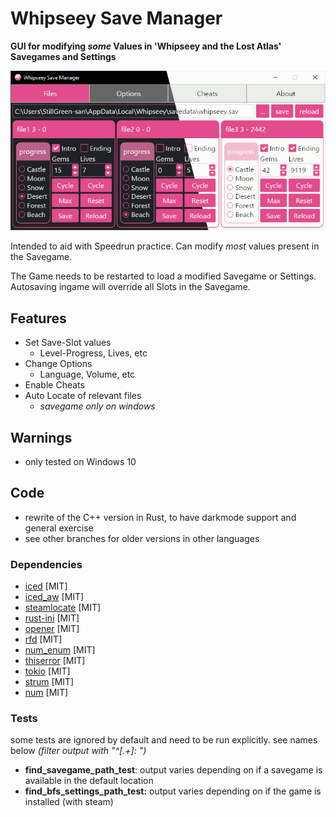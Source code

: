 # Whipseey Save Manager

**GUI for modifying *some* Values in 'Whipseey and the Lost Atlas' Savegames and Settings**

![Picture](res/preview.gif)

Intended to aid with Speedrun practice. Can modify *most* values present in the Savegame.

The Game needs to be restarted to load a modified Savegame or Settings. Autosaving ingame will override all Slots in the
Savegame.

## Features

- Set Save-Slot values
    - Level-Progress, Lives, etc
- Change Options
    - Language, Volume, etc
- Enable Cheats
- Auto Locate of relevant files
    - _savegame only on windows_

## Warnings

- only tested on Windows 10

## Code

- rewrite of the C++ version in Rust, to have darkmode support and general exercise
- see other branches for older versions in other languages

### Dependencies

- [iced](https://github.com/iced-rs/iced) [MIT]
- [iced_aw](https://github.com/iced-rs/iced_aw) [MIT]
- [steamlocate](https://github.com/WilliamVenner/steamlocate-rs) [MIT]
- [rust-ini](https://github.com/zonyitoo/rust-ini) [MIT]
- [opener](https://github.com/Seeker14491/opener) [MIT]
- [rfd](https://github.com/PolyMeilex/rfd) [MIT]
- [num_enum](https://github.com/illicitonion/num_enum) [MIT]
- [thiserror](https://github.com/dtolnay/thiserror) [MIT]
- [tokio](https://github.com/tokio-rs/tokio) [MIT]
- [strum](https://github.com/Peternator7/strum) [MIT]
- [num](https://github.com/rust-num/num) [MIT]

### Tests

some tests are ignored by default and need to be run explicitly. see names below
*(filter output with "^\[.+\]: ")*

- **find_savegame_path_test**: output varies depending on if a savegame is available in the default location
- **find_bfs_settings_path_test:** output varies depending on if the game is installed (with steam)
